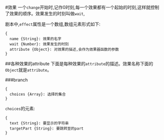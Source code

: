 #效果
一个`change`开始时,记作0时刻,每一个效果都有一个起始的时刻,这样就控制了效果的顺序。效果发生的时刻叫做`wait`,

剧本中,`effect`属性是一个数组,数组元素形式如下:
```
{
  name {String}: 效果的名字
  wait {Number}: 效果发生的时刻
  attribute {Object}: 对效果的描述,会作为效果器函数的参数
}
```

##各种效果的attribute
下面是每种效果的`attribute`的描述。效果名称下面的`Object`就是`attribute`。

###branch
```
{
  choices {Array}: 选择的集合
}
```

`choices`的元素:
```
{
  text {String}: 要显示的字符串
  targetPart {String}: 要跳转至的part
}

